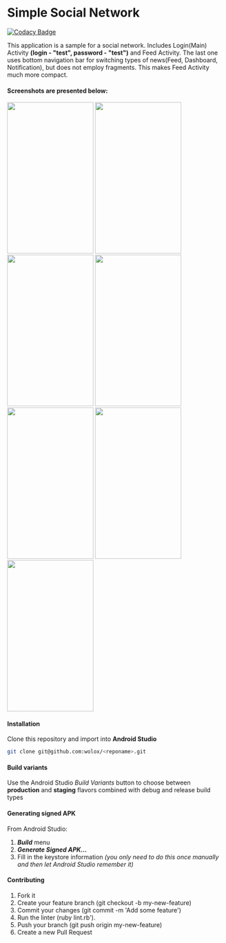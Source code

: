 # Simple Social Network

[![Codacy Badge](https://api.codacy.com/project/badge/Grade/46f350d69d914189bca160241dbe48cd)](https://app.codacy.com/app/Doldrums/Simple_Social_Network?utm_source=github.com&utm_medium=referral&utm_content=Doldrums/Simple_Social_Network&utm_campaign=Badge_Grade_Dashboard)

This application is a sample for a social network.
Includes Login(Main) Activity **(login - "test", password - "test")** and  Feed Activity.
The last one uses bottom navigation bar for switching types of news(Feed, Dashboard, Notification), but does not employ fragments. This makes Feed Activity much more compact. 


#### Screenshots are presented below:
<p>
<img src="https://github.com/Doldrums/Simple_Social_Network/blob/master/app/src/main/res/drawable/one.jpg" width="200" height="350" />
<img src="https://github.com/Doldrums/Simple_Social_Network/blob/master/app/src/main/res/drawable/two.jpg" width="200" height="350" />
<img src="https://github.com/Doldrums/Simple_Social_Network/blob/master/app/src/main/res/drawable/three.jpg" width="200" height="350" />
<img src="https://github.com/Doldrums/Simple_Social_Network/blob/master/app/src/main/res/drawable/four.jpg" width="200" height="350" />
<img src="https://github.com/Doldrums/Simple_Social_Network/blob/master/app/src/main/res/drawable/five.jpg" width="200" height="350" />
<img src="https://github.com/Doldrums/Simple_Social_Network/blob/master/app/src/main/res/drawable/six.jpg" width="200" height="350" />
<img src="https://github.com/Doldrums/Simple_Social_Network/blob/master/app/src/main/res/drawable/seven.jpg" width="200" height="350" />
</p>

#### Installation
Clone this repository and import into **Android Studio**
```bash
git clone git@github.com:wolox/<reponame>.git
```
#### Build variants
Use the Android Studio *Build Variants* button to choose between **production** and **staging** flavors combined with debug and release build types


#### Generating signed APK
From Android Studio:
1. ***Build*** menu
2. ***Generate Signed APK...***
3. Fill in the keystore information *(you only need to do this once manually and then let Android Studio remember it)*

#### Contributing

1. Fork it
2. Create your feature branch (git checkout -b my-new-feature)
3. Commit your changes (git commit -m 'Add some feature')
4. Run the linter (ruby lint.rb').
5. Push your branch (git push origin my-new-feature)
6. Create a new Pull Request
